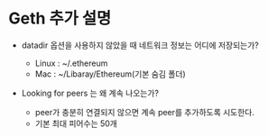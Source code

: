 # Geth 추가 설명

- datadir 옵션을 사용하지 않았을 때 네트워크 정보는 어디에 저장되는가?

  - Linux : ~/.ethereum
  - Mac : ~/Libaray/Ethereum(기본 숨김 폴더)

- Looking for peers 는 왜 계속 나오는가?
  - peer가 충분히 연결되지 않으면 계속 peer를 추가하도록 시도한다.
  - 기본 최대 피어수는 50개

